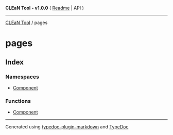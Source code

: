 **CLEaN Tool - v1.0.0** ( [Readme](../README.md) \| API )

***

[CLEaN Tool](../modules.md) / pages

# pages

## Index

### Namespaces

- [Component](namespaces/Component/README.md)

### Functions

- [Component](functions/Component.md)

***

Generated using [typedoc-plugin-markdown](https://www.npmjs.com/package/typedoc-plugin-markdown) and [TypeDoc](https://typedoc.org/)
